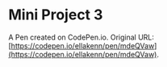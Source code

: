 # Mini Project 3

A Pen created on CodePen.io. Original URL: [https://codepen.io/ellakenn/pen/mdeQVaw](https://codepen.io/ellakenn/pen/mdeQVaw).


